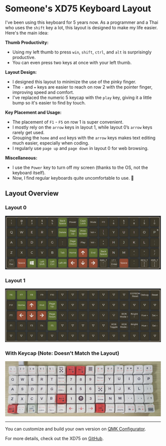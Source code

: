 # Someone's XD75 Keyboard Layout

I've been using this keyboard for 5 years now. As a programmer and a Thai who uses the ```shift``` key a lot, this layout is designed to make my life easier. Here's the main idea:

**Thumb Productivity:**
- Using my left thumb to press ```win```, ```shift```, ```ctrl```, and ```alt``` is surprisingly productive.
- You can even press two keys at once with your left thumb.

**Layout Design:**
- I designed this layout to minimize the use of the pinky finger.
- The ```-``` and ```=``` keys are easier to reach on row 2 with the pointer finger, improving speed and comfort.
- I've replaced the numeric 5 keycap with the ```play``` key, giving it a little bump so it's easier to find by touch.

**Key Placement and Usage:**
- The placement of ```F1``` - ```F5``` on row 1 is super convenient.
- I mostly rely on the ```arrow``` keys in layout 1, while layout 0’s ```arrow``` keys rarely get used.
- Grouping the ```home``` and ```end``` keys with the ```arrow``` keys makes text editing much easier, especially when coding.
- I regularly use ```page up``` and ```page down``` in layout 0 for web browsing.

**Miscellaneous:**
- I use the ```Power``` key to turn off my screen (thanks to the OS, not the keyboard itself).
- Now, I find regular keyboards quite uncomfortable to use. 🤣

## Layout Overview

### Layout 0

![layout 0](img/layout_0.png)

### Layout 1

![layout 1](img/layout_1.png)

### With Keycap (Note: Doesn't Match the Layout)

![keyboard with keycap](img/with_keycap.jpg)

---

You can customize and build your own version on [QMK Configurator](https://config.qmk.fm/#/xiudi/xd75/LAYOUT_ortho_5x15).

For more details, check out the XD75 on [GitHub](https://github.com/qmk/qmk_firmware/tree/master/keyboards/xiudi/xd75).
